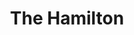 ---
layout: place
title: "The Hamilton"
permalink: /district-of-columbia/washington/the-hamilton.html
stateAbbr: DC
stateName: District of Columbia
cityName: Washington
seo:
  name: "The Hamilton"
  type: Restaurant
  links: https://www.thehamiltondc.com/
description: "Hip American eatery with late hours, plus plenty of room in a live music space downstairs. Looking for sushi in Washington, District of Columbia? Check out T..."
place_id: ChIJ0zjVx5e3t4kRPiQqmswuh9c
photos:
  - name: >-
      places/ChIJ0zjVx5e3t4kRPiQqmswuh9c/photos/AeeoHcK_2RzG4N02E9L6ZPl08oggVTqQ0594RYsH6qFSl5NhGWzwCc4JlHoeW4yu9AU0Cc2t12IGEAly30jFWbgjvS6UOmXNjCktBNh72U2ae809l55pk32sEXxc5kMY2nIBI1vPuJI78GpK9qgKs6e0IQm05XO8fSu00p7qyY5WxWw8UwLqwWYtA8-qCpC8nB9YE_UndG8o4-bFyLjlDb1W2kdpZbY2R9wt_bHzZ0axXZZYxWOFpMBIwiFDIWEv5WwLlbLptYB1NC5NTN9pkm1IO694quaua7XQvMpp4s_FIEFZ7w
    widthPx: 4320
    heightPx: 2880
    authorAttributions:
      - displayName: The Hamilton
        uri: https://maps.google.com/maps/contrib/103036502084943676218
        photoUri: >-
          https://lh3.googleusercontent.com/a-/ALV-UjVO3-F5aO5j5esYcSX4jlP4ihk8-i8e-psdkXz7LpWff__RsJI0=s100-p-k-no-mo
    flagContentUri: >-
      https://www.google.com/local/imagery/report/?cb_client=maps_api_places.places_api&image_key=!1e10!2sAF1QipNexydivJCAR1PVxdJBi_d8ymsIRS0ePaRRWaLV&hl=en-US
    googleMapsUri: >-
      https://www.google.com/maps/place//data=!3m4!1e2!3m2!1sAF1QipNexydivJCAR1PVxdJBi_d8ymsIRS0ePaRRWaLV!2e10!4m2!3m1!1s0x89b7b797c7d538d3:0xd7872ecc9a2a243e
  - name: >-
      places/ChIJ0zjVx5e3t4kRPiQqmswuh9c/photos/AeeoHcKXVGlPNs9uo7VINFQwQ782HnGE5blho5NAKL8tWo50HJiYLdSSjnWk39ygCgdgnajxPCf5Xd4Q1dhW8IjzR5v84Efvl0rnnyDbW0LibRObsZCcdy1fuPtGIlf1WA9TPAS3ZSGmFgFptJlHz3BE5bUEaEOG2bXDUF7iVWCrw6vXLcqeLrKNEWSt-mWFz-fpQGTt9lEw219JOspRRNpoOy6DPd6ttb2DhfBLdODlrPZcYeChsiOjZ37L35tdCz4vZCTDBkJM2v3xOG04t3zrLtfftsewMi_7gavH-JHO42lfSg
    widthPx: 3841
    heightPx: 2561
    authorAttributions:
      - displayName: The Hamilton
        uri: https://maps.google.com/maps/contrib/103036502084943676218
        photoUri: >-
          https://lh3.googleusercontent.com/a-/ALV-UjVO3-F5aO5j5esYcSX4jlP4ihk8-i8e-psdkXz7LpWff__RsJI0=s100-p-k-no-mo
    flagContentUri: >-
      https://www.google.com/local/imagery/report/?cb_client=maps_api_places.places_api&image_key=!1e10!2sAF1QipPNBknx98gB52rrGlTnYYHrRYw0iF7W6DU3nNqw&hl=en-US
    googleMapsUri: >-
      https://www.google.com/maps/place//data=!3m4!1e2!3m2!1sAF1QipPNBknx98gB52rrGlTnYYHrRYw0iF7W6DU3nNqw!2e10!4m2!3m1!1s0x89b7b797c7d538d3:0xd7872ecc9a2a243e
  - name: >-
      places/ChIJ0zjVx5e3t4kRPiQqmswuh9c/photos/AeeoHcLMJGjz9XnqGlv3X0NkCetnTzmpkTvNiIiMo6B_D60vaYLe6YmzpPqOwl01GyeSu3gBqQ8J4m97s99HtthIVVaVMZgwRlojYlc0LYKuoFPf8u1wmB0cgwhFveuGPJEjDOUdmsJIp8b_lemX2_rOTlFlyrA_hZbx_CaFZPmBM9Jb2LZzkOYAXHn5d4MEtGXrd1K8BcmSCmXdsCPPmiuiB1xiXambOpD-zFQ6tcnMCg601sNtIdrarZkaet4BnmWKUDIuYAkGvOVe3uEiYEljrKshx8nV_k2ISVeTNtFwPdcTLP9B2rX_M9mM8odV1wuA5WxjhG6ha7q9LVsbRVvxgNYDHUYgFbqJxQJiq4E3KYLM8OBpi9r-QwVM7uX3g5lmq4CMrEWhqV_lU6ec3dixvFuFX9JPPEQxvr2VYkfIg22mIbHb
    widthPx: 1449
    heightPx: 1067
    authorAttributions:
      - displayName: Dario Mirski
        uri: https://maps.google.com/maps/contrib/105576028219949544272
        photoUri: >-
          https://lh3.googleusercontent.com/a/ACg8ocLmR1GhLP5OvoCaP9UsKAf6y-RNEz6o-cODI17Q2goiWLPKPw=s100-p-k-no-mo
    flagContentUri: >-
      https://www.google.com/local/imagery/report/?cb_client=maps_api_places.places_api&image_key=!1e10!2sCIHM0ogKEICAgMCIzrCbnwE&hl=en-US
    googleMapsUri: >-
      https://www.google.com/maps/place//data=!3m4!1e2!3m2!1sCIHM0ogKEICAgMCIzrCbnwE!2e10!4m2!3m1!1s0x89b7b797c7d538d3:0xd7872ecc9a2a243e
  - name: >-
      places/ChIJ0zjVx5e3t4kRPiQqmswuh9c/photos/AeeoHcILSgKvn0Vy5P8GQuJWfVz7ktV6SGTF3mA57hTes4l5HV9OQr7o-V_NXivzsY5pI1yc0ic07zREEQCizwQ7SIUxBpluQ3XRfGeoJ0rmyzflyQlu_vkAiVH8UIZcY5YDgQ8mrg9uX8CElibUBTcoP2iC56CpaZofjSf5m7unZU2puv1sjNb0m48hYXq-XeNgellLLpQ9nOLpWZrrw-hZhJHaA-Tj05F-8UEVdB7swpT0MTOANYW6X5y5YUoT49QEW3NWWH2QafzYxVnaubsmwNT2mlNRWv-Y9ZcS-YpqB_cfdw
    widthPx: 947
    heightPx: 800
    authorAttributions:
      - displayName: The Hamilton
        uri: https://maps.google.com/maps/contrib/103036502084943676218
        photoUri: >-
          https://lh3.googleusercontent.com/a-/ALV-UjVO3-F5aO5j5esYcSX4jlP4ihk8-i8e-psdkXz7LpWff__RsJI0=s100-p-k-no-mo
    flagContentUri: >-
      https://www.google.com/local/imagery/report/?cb_client=maps_api_places.places_api&image_key=!1e10!2sAF1QipN4-z29R_lAtpCsHkoX_0K_Nsf5lSdySb9pogT3&hl=en-US
    googleMapsUri: >-
      https://www.google.com/maps/place//data=!3m4!1e2!3m2!1sAF1QipN4-z29R_lAtpCsHkoX_0K_Nsf5lSdySb9pogT3!2e10!4m2!3m1!1s0x89b7b797c7d538d3:0xd7872ecc9a2a243e
  - name: >-
      places/ChIJ0zjVx5e3t4kRPiQqmswuh9c/photos/AeeoHcI6ElWTZAxiAuZuFQjBzxg9bOptd9uFhfQY11UGryZ-6D7I-q2DZoINKnnJF7iWUxJInXLsXWhWvah6lCLq3kHVp0B2GrVMbOw1pvk3ZhDHuXQlOwFcDVLdWvDiPqnRAIIhbnRSP5JOoiLgOImpRQm0avLmMmj4T5hI7bxl4Xbn-IJlZuEarE2Rt7MNNDZcMgW85p_xQwr7IcEzvBtO0W3MoiDK41BABFTuKm6MGnxH1gPVuGkBkA43Ayoykv2s7kGnpqelbLW_xKNI3bFeboWgRvTd4bMtr8BmAAa_0fprevwBzd5j3LNAp9nrpTXBZ1btJ12u1T-3QqHQGUm4ReemNC-7D3KLWB8zQAzqWi5stxqGkhnK2dmv7pu8iDUDw8-iac79ymJc6aEa-WwDgV9o4ooR0-LFA-uLPLyI8ULpUTM
    widthPx: 4800
    heightPx: 3600
    authorAttributions:
      - displayName: Kirill Bogoslovskii
        uri: https://maps.google.com/maps/contrib/105387125841654742972
        photoUri: >-
          https://lh3.googleusercontent.com/a-/ALV-UjWsKeZjkaxy2oG4PgantIqqs2HsO9P8dYTv20eL_Y9Shv6vTVw2Rg=s100-p-k-no-mo
    flagContentUri: >-
      https://www.google.com/local/imagery/report/?cb_client=maps_api_places.places_api&image_key=!1e10!2sCIHM0ogKEICAgMCIh5GssQE&hl=en-US
    googleMapsUri: >-
      https://www.google.com/maps/place//data=!3m4!1e2!3m2!1sCIHM0ogKEICAgMCIh5GssQE!2e10!4m2!3m1!1s0x89b7b797c7d538d3:0xd7872ecc9a2a243e
  - name: >-
      places/ChIJ0zjVx5e3t4kRPiQqmswuh9c/photos/AeeoHcIRIU8R6DcrxnCGfSynfiFmjQA7KSTeqZF_ykqtiFi1_M33gST-3ibq2WF5RKsH6vIvpqRUe1Nqk2Ej58T-Y_3m6Z0Z0DaAawZAOoEdpcGK5kZ1-_W7kzjRrtldxRzjoA1gpz2g-Gk8fH1PloN-YVoDBknUP-nba4yrgB_c5uGtGZd5f4G3lLgbmEUd43ZeV8Y0nCfTUplGqWWJ5GCZUcvpRGLxOigqCgRksttK4o3MAQ9l3uynwzcbTxprXxdx1U3fraKLzcU1eeEApY86GwZTG-5doZVz3ixkwDXD_maNzmY5bvgI7b0yalEIpM2jZirmV_AM1BAWGPF9VEXE_OeKulzodIoRQQ5iQ-nkBvI4AjCq6r-qq6-9UaRymshctlNoU_ZXRhqQakGWU-Tdqm3Z7tbjJQFK7mP4785oy-9l2cr0
    widthPx: 4624
    heightPx: 3472
    authorAttributions:
      - displayName: Emma Cobert
        uri: https://maps.google.com/maps/contrib/117567416219630118483
        photoUri: >-
          https://lh3.googleusercontent.com/a-/ALV-UjV0vyg5zDrBLBoE0fErcMhpcz8SJVL2feX3rYuk5G7P7gd8gy3Z=s100-p-k-no-mo
    flagContentUri: >-
      https://www.google.com/local/imagery/report/?cb_client=maps_api_places.places_api&image_key=!1e10!2sCIHM0ogKEICAgICfq5-zowE&hl=en-US
    googleMapsUri: >-
      https://www.google.com/maps/place//data=!3m4!1e2!3m2!1sCIHM0ogKEICAgICfq5-zowE!2e10!4m2!3m1!1s0x89b7b797c7d538d3:0xd7872ecc9a2a243e
  - name: >-
      places/ChIJ0zjVx5e3t4kRPiQqmswuh9c/photos/AeeoHcK5QBSEuJ2DFdNJ-Ni6lQP35Z5Px_Uzh8uM3S7CWopRHBUyjlFvFHaQfde71Ezo5kLrmiV6R0hkxAsmhkGY9JJIvHwbn0KYoVrt77MXuem8D_Jbilevz6IvwGCrlkijSmiZMQR3C86NegIl9cKx7red4wgmMmRJuR0aLF45FyyUlnk4uLi_5Mhg9_L6SlH2G6rjarmwFDWQ6Rot2CspjOJKHadKwS6BQ23IhTId6H8S7G7qPLkZd6w6VoMW7CGaZPrugIgXP7RKi7onIHI-mB2GrYyS5Z8u9qat2T2bvaoPM5iVbI3iEvcDwLOfaRGyVSp6QIMfG8bOT3RdzrjG5ncjef-TMd96u5cQeH22_fU-kCFzirYgfHLJvWy5wW7ALzUSgg4KFM5KmDlb9tRoAn1D5BZI8oU7B_FG9k9-8pKEp9EQ
    widthPx: 3600
    heightPx: 4800
    authorAttributions:
      - displayName: Satish Shikhare
        uri: https://maps.google.com/maps/contrib/108427399698816213863
        photoUri: >-
          https://lh3.googleusercontent.com/a-/ALV-UjXfXDmDpMfuXilMSS8nHhMleGrZ9OAq407iVIoVpT-_M87ZvzbK=s100-p-k-no-mo
    flagContentUri: >-
      https://www.google.com/local/imagery/report/?cb_client=maps_api_places.places_api&image_key=!1e10!2sCIHM0ogKEICAgICvjsO5iAE&hl=en-US
    googleMapsUri: >-
      https://www.google.com/maps/place//data=!3m4!1e2!3m2!1sCIHM0ogKEICAgICvjsO5iAE!2e10!4m2!3m1!1s0x89b7b797c7d538d3:0xd7872ecc9a2a243e
  - name: >-
      places/ChIJ0zjVx5e3t4kRPiQqmswuh9c/photos/AeeoHcKL2YesuWQDlBv3qfRmULaqbafX3OjqFSWFlodUV00YDk75m_mM_7GGGOReb_ISpxiXFJzrluMpAZcfW-cG_fVdr8Gj1MHWwsdBnPKRMxJSCjwQP6vFRDxC2gNj8VGeV56bPqp5HaD0eSsuifjlPeJcm3DheoiWy9wsSdP8V6IjArBok6PzaCb_os-qxDcHb8VhT4aCRKQ3eIo8uT7NLMuWHppidubcjjv_KFulCDHEBxWvT8CuNcDga8JsCXwsURIOg96NotkSkYUXedQtSVvJGLDH6Kx7qxLsxFFNUVsIzQr7YJXOWoTHnd_BU-35oEizBMNssAVzhKZp7OIGy6u_mskTbsC65qVcpqEMz2gzEPWTvYVUXZO01I73I8qie-GBD-XwtdUROnGAlBCeKT8usLWk8BVVOvfYdKXrcXqfxw
    widthPx: 4080
    heightPx: 3072
    authorAttributions:
      - displayName: Sean B
        uri: https://maps.google.com/maps/contrib/118135978568226268136
        photoUri: >-
          https://lh3.googleusercontent.com/a/ACg8ocJ6X7QY7mx3J8WiVgMbptwICzMsZzn-7OF-60bZQPUUEKc3XQ=s100-p-k-no-mo
    flagContentUri: >-
      https://www.google.com/local/imagery/report/?cb_client=maps_api_places.places_api&image_key=!1e10!2sCIHM0ogKEICAgICLp8LcUw&hl=en-US
    googleMapsUri: >-
      https://www.google.com/maps/place//data=!3m4!1e2!3m2!1sCIHM0ogKEICAgICLp8LcUw!2e10!4m2!3m1!1s0x89b7b797c7d538d3:0xd7872ecc9a2a243e
  - name: >-
      places/ChIJ0zjVx5e3t4kRPiQqmswuh9c/photos/AeeoHcKaoxknEvhhg5iKLKgmiSywe3V9XgqrFXo0syCwSORXh_iiOnoN0pmWSt1Z2ZeomdZzeJ_UIy9Idn5faDk8_JGfg2h54J1zRjKbQbln99wiHbYj8mMmMOQTcPSflnj9070m76oJxSu3TiiThZalXyzXhMb4pzvtMrEcFGulJZ3DeHRTjejVuQo9FIx2PY1q8sYNkEglj1p6646AFYcesn4OuRKo5H5_DHjIxgxjo3su3zAk3O2WyBykuJ1UEW2PCPk8WaDNjgkODdOHj2z-8eUxguoBdOY5ylZf2zNzKoZ3GmtfDrXMRiYmVVWTAevu6SpV2WLEAdxkQGQoEq--PZQR6tk1_g2C-rJUTin6Rf9OGIm0qtAX8LcG3DwgPIvPd7MprPOuwGPd5PWo9F7WZfqySea0ukQxoTYnf1K6A_wB5qtU
    widthPx: 3600
    heightPx: 4800
    authorAttributions:
      - displayName: Satish Shikhare
        uri: https://maps.google.com/maps/contrib/108427399698816213863
        photoUri: >-
          https://lh3.googleusercontent.com/a-/ALV-UjXfXDmDpMfuXilMSS8nHhMleGrZ9OAq407iVIoVpT-_M87ZvzbK=s100-p-k-no-mo
    flagContentUri: >-
      https://www.google.com/local/imagery/report/?cb_client=maps_api_places.places_api&image_key=!1e10!2sCIHM0ogKEICAgICvjsO58AE&hl=en-US
    googleMapsUri: >-
      https://www.google.com/maps/place//data=!3m4!1e2!3m2!1sCIHM0ogKEICAgICvjsO58AE!2e10!4m2!3m1!1s0x89b7b797c7d538d3:0xd7872ecc9a2a243e
  - name: >-
      places/ChIJ0zjVx5e3t4kRPiQqmswuh9c/photos/AeeoHcINTC35-SzYID6By9v9J2ANKsmVzVyBhAUU9m7RUMDgJI4cTjGdFcBaMaUVn7Z_PZKS_L5T5wbNUyGhOWRdVR2VgsYbGd7R7twnyIt3DTGEYD_fVrxzp_QzPK6DuazAWvU8-UZds0vURhOheeaw8twcz8OwekDy-K3464q_OgWiMyt0ni_0VRMY9cdbYHLM8HsDz49amq1PQ3v00s1aGYl0L6UHC8thW_dcD4SAHqi5_4ABsD7Q19m88QHG-XfGO6xvvqXOqIJmmYZJ3EUvxjrIiuJKWHTJlZVWaMlKI8KCxvuKH_mu0Igltrkz1tLRI7mt5LMQ7kBuU6Xhq1VrwHQ6YCao2zqvJq0NPAMmyaL7Q6VFNbCV35zfi0PwtGMgBl7lSUBX-PMjqsivO0399_0VujxS0efqx0A-KhHWiP6Yr294
    widthPx: 4000
    heightPx: 3000
    authorAttributions:
      - displayName: Udo Ste
        uri: https://maps.google.com/maps/contrib/105087313931710306129
        photoUri: >-
          https://lh3.googleusercontent.com/a-/ALV-UjWu9b9nUXzTnLmQvjgRwJGVBOtBdVHLlKrb2i2uO4rblp5F93F2=s100-p-k-no-mo
    flagContentUri: >-
      https://www.google.com/local/imagery/report/?cb_client=maps_api_places.places_api&image_key=!1e10!2sCIHM0ogKEICAgIDLwKHypQE&hl=en-US
    googleMapsUri: >-
      https://www.google.com/maps/place//data=!3m4!1e2!3m2!1sCIHM0ogKEICAgIDLwKHypQE!2e10!4m2!3m1!1s0x89b7b797c7d538d3:0xd7872ecc9a2a243e
address: 600 14th St NW, Washington, DC 20005, USA
street: 600 14th St NW
city: Washington
state: DC
zip: '20005'
country: USA
neighborhood: Northwest Washington
latitude: '38.897538'
longitude: '-77.032187'
accessibility_options:
  wheelchairAccessibleEntrance: true
  wheelchairAccessibleRestroom: true
  wheelchairAccessibleSeating: true
business_status: OPERATIONAL
name: The Hamilton
google_maps_links:
  directionsUri: >-
    https://www.google.com/maps/dir//''/data=!4m7!4m6!1m1!4e2!1m2!1m1!1s0x89b7b797c7d538d3:0xd7872ecc9a2a243e!3e0
  placeUri: https://maps.google.com/?cid=15530433296305103934
  writeAReviewUri: >-
    https://www.google.com/maps/place//data=!4m3!3m2!1s0x89b7b797c7d538d3:0xd7872ecc9a2a243e!12e1
  reviewsUri: >-
    https://www.google.com/maps/place//data=!4m4!3m3!1s0x89b7b797c7d538d3:0xd7872ecc9a2a243e!9m1!1b1
  photosUri: >-
    https://www.google.com/maps/place//data=!4m3!3m2!1s0x89b7b797c7d538d3:0xd7872ecc9a2a243e!10e5
primary_type: American Restaurant
opening_hours:
  regular: null
  current: null
secondary_opening_hours:
  regular:
    weekdayDescriptions: null
    type: null
  current:
    weekdayDescriptions: null
    type: null
phone: (202) 787-1000
price_level: PRICE_LEVEL_MODERATE
price_range: null
rating: '4.5'
rating_count: 9062
website: https://www.thehamiltondc.com/
reviews:
  - name: >-
      places/ChIJ0zjVx5e3t4kRPiQqmswuh9c/reviews/ChdDSUhNMG9nS0VJQ0FnTUNJMHNmUXVRRRAB
    relativePublishTimeDescription: a week ago
    rating: 5
    text:
      text: >-
        Perfect Simplicity: A Return to The Hamilton


        As DC residents, my wife and I have come to appreciate restaurants that
        blend quality, atmosphere, and consistency. Our recent dinner at The
        Hamilton, a repeat visit during the vibrant Cherry Blossom season, once
        again confirmed its place among the city’s most satisfying dining
        experiences. “Perfect Simplicity” best describes our evening—not because
        the dishes were simple in execution, but because everything felt
        effortlessly right.


        🌸 The Cherry Blossom Glow: Atmosphere & Service

        With DC in full bloom and visitors flowing in from across the country
        and abroad, The Hamilton was lively and energetic. The space was
        bustling but never chaotic, and the service stood out—attentive,
        polished, and unhurried, allowing us to fully enjoy each course in
        comfort.


        🍜 Starter: Miso Soup

        I began with the Miso Soup, which turned out to be a quiet revelation.
        The broth was velvety and savory, its umami notes deepened by shiitake
        mushrooms sliced to perfection, silky tofu, scallions, and the subtle
        marine touch of seaweed. This was a dish in harmony—elegant, balanced,
        and deeply satisfying.


        🧀 Shared Starter: Grayson Cheese Plate

        We shared the Grayson cheese, part of the American Farmhouse Cheese
        selection, and it delivered a beautiful range of flavors and textures.
        The semi-soft, aromatic cow’s milk cheese was accompanied by pickled red
        onions with a delightful crunch, tangy and vibrant. The cranberry walnut
        bread was both chewy and fragrant, and the two accompanying spreads
        added complexity—one fig-forward and sweet, the other earthy and savory.
        It was a starter that invited slow bites and long conversation.


        🍝 Main: Classic Meatballs & Pomodoro

        I followed with the Classic Meatballs & Pomodoro—an unfussy but
        comforting dish done impeccably well. The meatballs were tender and
        well-seasoned, nestled in a bright and savory pomodoro sauce, with a
        base of Parmesan polenta that was creamy, rich, and wonderfully
        textured. It felt like something straight out of a rustic Italian
        kitchen.


        🥪 Her Main: Roasted Turkey Sandwich

        My wife enjoyed the Roasted Turkey Sandwich, built on everything
        ciabatta and layered with pimento cheese, bacon, lettuce, tomato, and
        scallion aioli. She noted the turkey’s shaved texture, which gave the
        sandwich a light yet satisfying mouthfeel. The flavors were vibrant and
        well-integrated, especially the subtle heat of the pimento cheese and
        the crisp, smoky bacon. Served with golden, perfectly crisped fries, it
        was hearty and delightful.


        🍷 A Place We’ll Keep Coming Back To

        While we are still getting to know DC’s full culinary landscape, The
        Hamilton has quickly become a favorite—a spot that balances
        crowd-pleasing versatility with thoughtful execution. The space is
        elegant yet relaxed, the menu broad but curated, and the service
        consistently warm and professional.


        Whether it’s a simple bowl of soup or a full entrée, The Hamilton
        doesn’t overreach—it delivers with confidence and care, and that makes
        it one of the most dependable and rewarding dining options in downtown
        DC.


        Rating: 5/5

        Standouts: Miso Soup, Grayson Cheese Plate, Classic Meatballs

        Vibe: Warm, lively, welcoming—great for both locals and visitors

        Would we return? Absolutely. Again and again.

        Prior Visit:

        We stopped a week ago in for an early dinner at The Hamilton in DC and
        had a wonderful experience. I went with the Cobb salad, and my wife had
        Evan’s Chicken — both were delicious and beautifully prepared. The
        atmosphere struck the perfect balance: stylish and energetic, yet still
        warm and welcoming. It felt very DC, in the best possible way. The staff
        was friendly and attentive, making the whole experience even more
        enjoyable. We’ll definitely be back, we we have done recently before
        this visit. Definitively we are becoming regular customers
      languageCode: en
    originalText:
      text: >-
        Perfect Simplicity: A Return to The Hamilton


        As DC residents, my wife and I have come to appreciate restaurants that
        blend quality, atmosphere, and consistency. Our recent dinner at The
        Hamilton, a repeat visit during the vibrant Cherry Blossom season, once
        again confirmed its place among the city’s most satisfying dining
        experiences. “Perfect Simplicity” best describes our evening—not because
        the dishes were simple in execution, but because everything felt
        effortlessly right.


        🌸 The Cherry Blossom Glow: Atmosphere & Service

        With DC in full bloom and visitors flowing in from across the country
        and abroad, The Hamilton was lively and energetic. The space was
        bustling but never chaotic, and the service stood out—attentive,
        polished, and unhurried, allowing us to fully enjoy each course in
        comfort.


        🍜 Starter: Miso Soup

        I began with the Miso Soup, which turned out to be a quiet revelation.
        The broth was velvety and savory, its umami notes deepened by shiitake
        mushrooms sliced to perfection, silky tofu, scallions, and the subtle
        marine touch of seaweed. This was a dish in harmony—elegant, balanced,
        and deeply satisfying.


        🧀 Shared Starter: Grayson Cheese Plate

        We shared the Grayson cheese, part of the American Farmhouse Cheese
        selection, and it delivered a beautiful range of flavors and textures.
        The semi-soft, aromatic cow’s milk cheese was accompanied by pickled red
        onions with a delightful crunch, tangy and vibrant. The cranberry walnut
        bread was both chewy and fragrant, and the two accompanying spreads
        added complexity—one fig-forward and sweet, the other earthy and savory.
        It was a starter that invited slow bites and long conversation.


        🍝 Main: Classic Meatballs & Pomodoro

        I followed with the Classic Meatballs & Pomodoro—an unfussy but
        comforting dish done impeccably well. The meatballs were tender and
        well-seasoned, nestled in a bright and savory pomodoro sauce, with a
        base of Parmesan polenta that was creamy, rich, and wonderfully
        textured. It felt like something straight out of a rustic Italian
        kitchen.


        🥪 Her Main: Roasted Turkey Sandwich

        My wife enjoyed the Roasted Turkey Sandwich, built on everything
        ciabatta and layered with pimento cheese, bacon, lettuce, tomato, and
        scallion aioli. She noted the turkey’s shaved texture, which gave the
        sandwich a light yet satisfying mouthfeel. The flavors were vibrant and
        well-integrated, especially the subtle heat of the pimento cheese and
        the crisp, smoky bacon. Served with golden, perfectly crisped fries, it
        was hearty and delightful.


        🍷 A Place We’ll Keep Coming Back To

        While we are still getting to know DC’s full culinary landscape, The
        Hamilton has quickly become a favorite—a spot that balances
        crowd-pleasing versatility with thoughtful execution. The space is
        elegant yet relaxed, the menu broad but curated, and the service
        consistently warm and professional.


        Whether it’s a simple bowl of soup or a full entrée, The Hamilton
        doesn’t overreach—it delivers with confidence and care, and that makes
        it one of the most dependable and rewarding dining options in downtown
        DC.


        Rating: 5/5

        Standouts: Miso Soup, Grayson Cheese Plate, Classic Meatballs

        Vibe: Warm, lively, welcoming—great for both locals and visitors

        Would we return? Absolutely. Again and again.

        Prior Visit:

        We stopped a week ago in for an early dinner at The Hamilton in DC and
        had a wonderful experience. I went with the Cobb salad, and my wife had
        Evan’s Chicken — both were delicious and beautifully prepared. The
        atmosphere struck the perfect balance: stylish and energetic, yet still
        warm and welcoming. It felt very DC, in the best possible way. The staff
        was friendly and attentive, making the whole experience even more
        enjoyable. We’ll definitely be back, we we have done recently before
        this visit. Definitively we are becoming regular customers
      languageCode: en
    authorAttribution:
      displayName: Dario Mirski
      uri: https://www.google.com/maps/contrib/105576028219949544272/reviews
      photoUri: >-
        https://lh3.googleusercontent.com/a/ACg8ocLmR1GhLP5OvoCaP9UsKAf6y-RNEz6o-cODI17Q2goiWLPKPw=s128-c0x00000000-cc-rp-mo-ba3
    publishTime: '2025-04-01T23:44:37.135622Z'
    flagContentUri: >-
      https://www.google.com/local/review/rap/report?postId=ChdDSUhNMG9nS0VJQ0FnTUNJMHNmUXVRRRAB&d=17924085&t=1
    googleMapsUri: >-
      https://www.google.com/maps/reviews/data=!4m6!14m5!1m4!2m3!1sChdDSUhNMG9nS0VJQ0FnTUNJMHNmUXVRRRAB!2m1!1s0x89b7b797c7d538d3:0xd7872ecc9a2a243e
  - name: >-
      places/ChIJ0zjVx5e3t4kRPiQqmswuh9c/reviews/ChdDSUhNMG9nS0VJQ0FnTUN3NmVPSTJnRRAB
    relativePublishTimeDescription: 3 weeks ago
    rating: 4
    text:
      text: >-
        Last week, a friend and I visited The Hamilton for Happy Hour. While it
        wasn't my friend's first time there, it was my first experience dining
        at the restaurant. The place is quite large, featuring several different
        seating areas. We chose a table towards the back, which was nice since
        the front area was packed.


        Initially, Kate was our server, and she was fantastic—very attentive and
        helpful in assisting us with our roll selections. Once Kate's shift
        ended, we were served by Erin. Erin was pleasant, but she wasn't as
        attentive as Kate had been.


        We ordered a variety of sushi rolls, and I also tried the cream of crab
        soup. The soup arrived first. It had a good flavor, but I found it a bit
        bland for my taste; however, it was full of crab, which I really
        enjoyed. The sushi rolls were decent, but I've definitely had better
        before. Each of us ordered three rolls: my friend had the Tsunami,
        Crunchy Tuna, and Rainbow rolls, while I chose the Caterpillar,
        Firecracker, and King Toro rolls. Our favorites were the Rainbow and
        King Toro rolls.


        If you're unsure about what to eat, The Hamilton offers a wide selection
        of options to choose from.
      languageCode: en
    originalText:
      text: >-
        Last week, a friend and I visited The Hamilton for Happy Hour. While it
        wasn't my friend's first time there, it was my first experience dining
        at the restaurant. The place is quite large, featuring several different
        seating areas. We chose a table towards the back, which was nice since
        the front area was packed.


        Initially, Kate was our server, and she was fantastic—very attentive and
        helpful in assisting us with our roll selections. Once Kate's shift
        ended, we were served by Erin. Erin was pleasant, but she wasn't as
        attentive as Kate had been.


        We ordered a variety of sushi rolls, and I also tried the cream of crab
        soup. The soup arrived first. It had a good flavor, but I found it a bit
        bland for my taste; however, it was full of crab, which I really
        enjoyed. The sushi rolls were decent, but I've definitely had better
        before. Each of us ordered three rolls: my friend had the Tsunami,
        Crunchy Tuna, and Rainbow rolls, while I chose the Caterpillar,
        Firecracker, and King Toro rolls. Our favorites were the Rainbow and
        King Toro rolls.


        If you're unsure about what to eat, The Hamilton offers a wide selection
        of options to choose from.
      languageCode: en
    authorAttribution:
      displayName: Carmen Hall
      uri: https://www.google.com/maps/contrib/106747537221789362099/reviews
      photoUri: >-
        https://lh3.googleusercontent.com/a-/ALV-UjU0fyPzV6YVmo6szTygS5JzqDClwph4sBgY0vJIBy95FzBbBTQ=s128-c0x00000000-cc-rp-mo-ba4
    publishTime: '2025-03-19T19:10:20.781985Z'
    flagContentUri: >-
      https://www.google.com/local/review/rap/report?postId=ChdDSUhNMG9nS0VJQ0FnTUN3NmVPSTJnRRAB&d=17924085&t=1
    googleMapsUri: >-
      https://www.google.com/maps/reviews/data=!4m6!14m5!1m4!2m3!1sChdDSUhNMG9nS0VJQ0FnTUN3NmVPSTJnRRAB!2m1!1s0x89b7b797c7d538d3:0xd7872ecc9a2a243e
  - name: >-
      places/ChIJ0zjVx5e3t4kRPiQqmswuh9c/reviews/ChZDSUhNMG9nS0VJQ0FnTUNnMXZmVURBEAE
    relativePublishTimeDescription: a month ago
    rating: 5
    text:
      text: >-
        I had an excellent experience at The Hamilton! The food was
        outstanding—fresh, flavorful, and beautifully presented. The service was
        just as impressive, with attentive and friendly staff making sure
        everything was perfect.


        The restaurant itself is spotless, well-maintained, and has a welcoming
        atmosphere. It’s a great spot for any occasion—whether you're here for a
        business meeting, a romantic dinner, or just a nice meal with friends
        and family.


        The prices are very reasonable for the quality and experience you get. I
        highly recommend The Hamilton to anyone looking for a top-tier dining
        experience.
      languageCode: en
    originalText:
      text: >-
        I had an excellent experience at The Hamilton! The food was
        outstanding—fresh, flavorful, and beautifully presented. The service was
        just as impressive, with attentive and friendly staff making sure
        everything was perfect.


        The restaurant itself is spotless, well-maintained, and has a welcoming
        atmosphere. It’s a great spot for any occasion—whether you're here for a
        business meeting, a romantic dinner, or just a nice meal with friends
        and family.


        The prices are very reasonable for the quality and experience you get. I
        highly recommend The Hamilton to anyone looking for a top-tier dining
        experience.
      languageCode: en
    authorAttribution:
      displayName: Franklin Duharte
      uri: https://www.google.com/maps/contrib/109447006042371123104/reviews
      photoUri: >-
        https://lh3.googleusercontent.com/a/ACg8ocLrrnomVsdmabwxR6x6xKh5SZhvROARLfdigTwMklWxmMM3yg=s128-c0x00000000-cc-rp-mo-ba5
    publishTime: '2025-02-17T01:41:25.574738Z'
    flagContentUri: >-
      https://www.google.com/local/review/rap/report?postId=ChZDSUhNMG9nS0VJQ0FnTUNnMXZmVURBEAE&d=17924085&t=1
    googleMapsUri: >-
      https://www.google.com/maps/reviews/data=!4m6!14m5!1m4!2m3!1sChZDSUhNMG9nS0VJQ0FnTUNnMXZmVURBEAE!2m1!1s0x89b7b797c7d538d3:0xd7872ecc9a2a243e
  - name: >-
      places/ChIJ0zjVx5e3t4kRPiQqmswuh9c/reviews/ChdDSUhNMG9nS0VJQ0FnTUNna3ZhYW5BRRAB
    relativePublishTimeDescription: a month ago
    rating: 5
    text:
      text: >-
        My partner and I went for Valentine's day and had the best time! The
        restaurant is beautiful and actually enormous with multiple dining rooms
        and bar areas. Everything we ate was delicious and the cocktails were
        good too. Will definitely come back to try the sushi!
      languageCode: en
    originalText:
      text: >-
        My partner and I went for Valentine's day and had the best time! The
        restaurant is beautiful and actually enormous with multiple dining rooms
        and bar areas. Everything we ate was delicious and the cocktails were
        good too. Will definitely come back to try the sushi!
      languageCode: en
    authorAttribution:
      displayName: Sarah Skordas
      uri: https://www.google.com/maps/contrib/101041492001422672430/reviews
      photoUri: >-
        https://lh3.googleusercontent.com/a-/ALV-UjXL3YXg8QakPvdMjPjaw9AoGIg2GVf84ltp-uOaz7kaK_smJKCIWA=s128-c0x00000000-cc-rp-mo-ba3
    publishTime: '2025-02-15T13:54:42.073196Z'
    flagContentUri: >-
      https://www.google.com/local/review/rap/report?postId=ChdDSUhNMG9nS0VJQ0FnTUNna3ZhYW5BRRAB&d=17924085&t=1
    googleMapsUri: >-
      https://www.google.com/maps/reviews/data=!4m6!14m5!1m4!2m3!1sChdDSUhNMG9nS0VJQ0FnTUNna3ZhYW5BRRAB!2m1!1s0x89b7b797c7d538d3:0xd7872ecc9a2a243e
  - name: >-
      places/ChIJ0zjVx5e3t4kRPiQqmswuh9c/reviews/ChZDSUhNMG9nS0VJQ0FnTUNJN0lISllnEAE
    relativePublishTimeDescription: a week ago
    rating: 5
    text:
      text: >-
        Look up and around at the architecture and paintings. They are very
        interesting. The bread basket was good. The branzino with no head was
        excellent! The brussel sprouts were cooked to perfection with great
        seasoning too. The truffle fries were good too! Service was excellent
        too. Two bars too. Lots of space. Book reservation on open table too.
        Packed restaurant due to cherry blossoms 🌸
      languageCode: en
    originalText:
      text: >-
        Look up and around at the architecture and paintings. They are very
        interesting. The bread basket was good. The branzino with no head was
        excellent! The brussel sprouts were cooked to perfection with great
        seasoning too. The truffle fries were good too! Service was excellent
        too. Two bars too. Lots of space. Book reservation on open table too.
        Packed restaurant due to cherry blossoms 🌸
      languageCode: en
    authorAttribution:
      displayName: C Hill
      uri: https://www.google.com/maps/contrib/106920877225653075049/reviews
      photoUri: >-
        https://lh3.googleusercontent.com/a-/ALV-UjVrhABrw0GjoxbQAq2WgYU1cup53w2kliw8al787cqhemCw20gB=s128-c0x00000000-cc-rp-mo-ba6
    publishTime: '2025-03-31T02:48:39.736133Z'
    flagContentUri: >-
      https://www.google.com/local/review/rap/report?postId=ChZDSUhNMG9nS0VJQ0FnTUNJN0lISllnEAE&d=17924085&t=1
    googleMapsUri: >-
      https://www.google.com/maps/reviews/data=!4m6!14m5!1m4!2m3!1sChZDSUhNMG9nS0VJQ0FnTUNJN0lISllnEAE!2m1!1s0x89b7b797c7d538d3:0xd7872ecc9a2a243e
parking_options:
  freeParkingLot: false
  paidParkingLot: true
  paidStreetParking: true
payment_options:
  acceptsCreditCards: true
  acceptsDebitCards: true
  acceptsCashOnly: false
  acceptsNfc: true
allow_dogs: null
curbside_pickup: true
delivery: true
dine_in: true
good_for_children: true
good_for_groups: true
good_for_sports: false
live_music: true
menu_for_children: true
outdoor_seating: true
reservable: true
restroom: true
serves_beer: true
serves_breakfast: true
serves_brunch: true
serves_cocktails: true
serves_coffee: true
serves_dinner: true
serves_dessert: true
serves_lunch: true
serves_vegetarian_food: true
serves_wine: true
takeout: true
summary: >-
  Hip American eatery with late hours, plus plenty of room in a live music space
  downstairs.

---